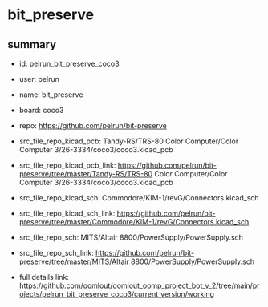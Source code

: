 # bit_preserve
 
## summary 
* id: pelrun_bit_preserve_coco3
* user: pelrun
* name: bit_preserve
* board: coco3
* repo: https://github.com/pelrun/bit-preserve
* src_file_repo_kicad_pcb: Tandy-RS/TRS-80 Color Computer/Color Computer 3/26-3334/coco3/coco3.kicad_pcb
* src_file_repo_kicad_pcb_link: https://github.com/pelrun/bit-preserve/tree/master/Tandy-RS/TRS-80 Color Computer/Color Computer 3/26-3334/coco3/coco3.kicad_pcb
* src_file_repo_kicad_sch: Commodore/KIM-1/revG/Connectors.kicad_sch
* src_file_repo_kicad_sch_link: https://github.com/pelrun/bit-preserve/tree/master/Commodore/KIM-1/revG/Connectors.kicad_sch

* src_file_repo_sch: MITS/Altair 8800/PowerSupply/PowerSupply.sch
* src_file_repo_sch_link: https://github.com/pelrun/bit-preserve/tree/master/MITS/Altair 8800/PowerSupply/PowerSupply.sch
* full details link: https://github.com/oomlout/oomlout_oomp_project_bot_v_2/tree/main/projects/pelrun_bit_preserve_coco3/current_version/working  







